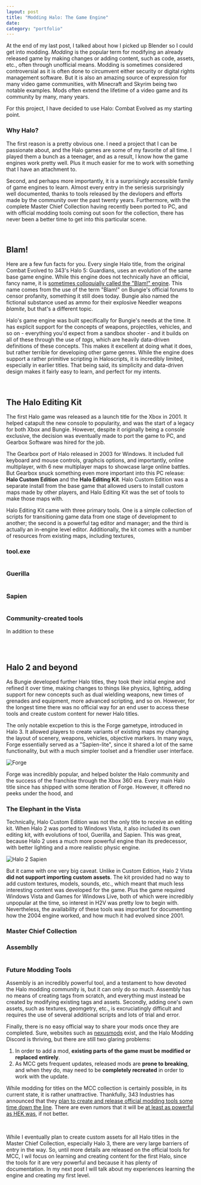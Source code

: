 ```yaml
---
layout: post
title: "Modding Halo: The Game Engine"
date: 
category: "portfolio"
---
```


At the end of my last post, I talked about how I picked up Blender so I could get into modding. *Modding* is the popular term for modifying an already released game by making changes or adding content, such as code, assets, etc., often through unofficial means. Modding is sometimes considered controversial as it is often done to circumvent either security or digital rights management software. But it is also an amazing source of expression for many video game communities, with Minecraft and Skyrim being two notable examples. Mods often extend the lifetime of a video game and its community by many, many years.

For this project, I have decided to use Halo: Combat Evolved as my starting point.


### Why Halo?

The first reason is a pretty obvious one. I need a project that I can be passionate about, and the Halo games are some of my favorite of all time. I played them a bunch as a teenager, and as a result, I know how the game engines work pretty well. Plus it much easier for me to work with something that I have an attachment to.

Second, and perhaps more importantly, it is a surprisingly accessible family of game engines to learn. Almost every entry in the seriesis surprisingly well documented, thanks to tools released by the devlopers and efforts made by the community over the past twenty years. Furthermore, with the complete Master Chief Collection having recently been ported to PC, and with official modding tools coming out soon for the collection, there has never been a better time to get into this particular scene.


<br/>

## Blam!

Here are a few fun facts for you. Every single Halo title, from the original Combat Evolved to 343's Halo 5: Guardians, uses an evolution of the same base game engine. While this engine does not technically have an official, fancy name, it is [sometimes colloquially called the "Blam!" engine](https://c20.reclaimers.net/h1/engine/). This name comes from the use of the term "Blam!" on Bungie's official forums to censor profanity, something it still does today. Bungie also named the fictional substance used as ammo for their explosive Needler weapons *blamite*, but that's a different topic.

Halo's game engine was built specifically for Bungie's needs at the time. It has explicit support for the concepts of weapons, projectiles, vehicles, and so on - everything you'd expect from a sandbox shooter - and it builds on all of these through the use of *tags*, which are heavily data-driven definitions of these concepts. This makes it excellent at doing what it does, but rather terrible for developing other game genres. While the engine does support a rather primitive scripting in Haloscripts, it is incredibly limited, especially in earlier titles. That being said, its simplicity and data-driven design makes it fairly easy to learn, and perfect for my intents.

<br/>

## The Halo Editing Kit

The first Halo game was released as a launch title for the Xbox in 2001. It helped catapult the new console to popularity, and was the start of a legacy for both Xbox and Bungie. However, despite it originally being a console exclusive, the decision was eventually made to port the game to PC, and Gearbox Software was hired for the job.

The Gearbox port of Halo released in 2003 for Windows. It included full keyboard and mouse controls, graphcis options, and importantly, online multiplayer, with 6 new multiplayer maps to showcase large online battles. But Gearbox snuck something even more important into this PC release: **Halo Custom Edition** and the **Halo Editing Kit**. Halo Custom Edition was a separate install from the base game that allowed users to install custom maps made by other players, and Halo Editing Kit was the set of tools to make those maps with.

Halo Editing Kit came with three primary tools. One is a simple collection of scripts for transitioning game data from one stage of development to another; the second is a powerful tag editor and manager; and the third is actually an in-engine level editor. Additionally, the kit comes with a number of resources from existing maps, including textures, 

### tool.exe

![]()

### Guerilla

![]()

### Sapien

![]()

### Community-created tools

In addition to these

![]()

<br/>

## Halo 2 and beyond

As Bungie developed further Halo titles, they took their initial engine and refined it over time, making changes to things like physics, lighting, adding support for new concepts such as dual wielding weapons, new times of grenades and equipment, more advanced scripting, and so on. However, for the longest time there was no official way for an end user to access these tools and create custom content for newer Halo titles. 

The only notable excpetion to this is the Forge gametype, introduced in Halo 3. It allowed players to create variants of existing maps my changing the layout of scenery, weapons, vehicles, objective markers. In many ways, Forge essentially served as a "Sapien-lite", since it shared a lot of the same functionality, but with a much simpler toolset and a friendlier user interface.

![Forge]()

Forge was incredibly popular, and helped bolster the Halo community and the success of the franchise through the Xbox 360 era. Every main Halo title since has shipped with some iteration of Forge. However, it offered no peeks under the hood, and 


### The Elephant in the Vista

Technically, Halo Custom Edition was not the only title to receive an editing kit. When Halo 2 was ported to Windows Vista, it also included its own editing kit, with evolutions of tool, Guerilla, and Sapien. This was great, because Halo 2 uses a much more powerful engine than its predecessor, with better lighting and a more realistic physic engine.

![Halo 2 Sapien]()

But it came with one very big caveat. Unlike in Custom Edition, Halo 2 Vista **did not support importing custom assets**. The kit provided had no way to add custom textures, models, sounds, etc., which meant that much less interesting content was developed for the game. Plus the game required Windows Vista and Games for Windows Live, both of which were incredibly unpopular at the time, so interest in H2V was pretty low to begin with. Nevertheless, the availability of these tools was important for documenting how the 2004 engine worked, and how much it had evolved since 2001.

### Master Chief Collection


### Assemblly

![]()

### Future Modding Tools

Assembly is an incredibly powerful tool, and a testament to how devoted the Halo modding community is, but it can only do so much. Assembly has no means of creating tags from scratch, and everything must instead be created by modifying existing tags and assets. Secondly, adding one's own assets, such as textures, geomgetry, etc., is excruciatingly difficult and requires the use of several additional scripts and lots of trial and error.

Finally, there is no easy official way to share your mods once they are completed. Sure, websites such as [nexusmods](https://www.nexusmods.com/halothemasterchiefcollection/mods/trending/) exist, and the Halo Modding Discord is thriving, but there are still two glaring problems:
1. In order to add a mod, **existing parts of the game must be modified or replaced entirely**.
2. As MCC gets frequent updates, released mods are **prone to breaking**, and when they do, may need to be **completely recreated** in order to work with the update.

While modding for titles on the MCC collection is certainly possible, in its current state, it is rather unattractive. Thankfully, 343 Industries has announced that they [plan to create and release official modding tools some time down the line](https://web.archive.org/web/20200315124205/https://www.halowaypoint.com/en-us/news/modding-halo-a-community-tradition). There are even rumors that it will be [at least as powerful as HEK was](https://youtu.be/QJ2HVVSAxyc), if not better.

<br/>

While I eventually plan to create custom assets for all Halo titles in the Master Chief Collection, especially Halo 3, there are very large barriers of entry in the way. So, until more details are released on the official tools for MCC, I wil focus on learning and creating content for the first Halo, since the tools for it are very powerful and because it has plenty of documentation. In my next post I will talk about my experiences learning the engine and creating my first level.